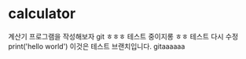 # calculator

계산기 프로그램을 작성해보자
git
ㅎㅎㅎ 테스트 중이지롱
ㅎㅎ 테스트
다시 수정
print('hello world')
이것은 테스트 브랜치입니다.
gitaaaaaa